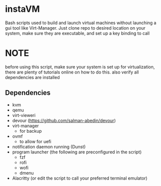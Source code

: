 # instaVM
Bash scripts used to build and launch virtual machines without launching a gui tool like Virt-Manager. Just clone repo to desired location on your system, make sure they are executable, and set up a key binding to call

# NOTE 
before using this script, make sure your system is set up for virtualization, there are plenty of tutorials online on how to do this. also verify all dependencies are installed

## Dependencies 
* kvm
* qemu
* virt-vieweri
* devour (https://github.com/salman-abedin/devour)
* virt-manager
    - for backup
* ovmf
    - to allow for uefi 
* notification daemon running (Dunst)
* program launcher (the following are preconfigured in the script)
    - fzf
    - rofi
    - wofi
    - dmenu
* Alacritty (or edit the script to call your preferred terminal emulator)
